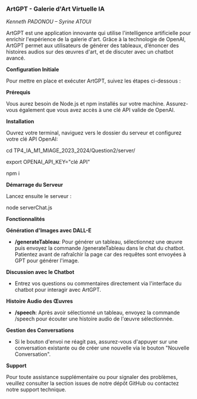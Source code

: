 ### ArtGPT - Galerie d'Art Virtuelle IA

*Kenneth PADONOU – Syrine ATOUI*

ArtGPT est une application innovante qui utilise l'intelligence artificielle pour enrichir l'expérience de la galerie d'art. Grâce à la technologie de OpenAI, ArtGPT permet aux utilisateurs de générer des tableaux, d’énoncer des histoires audios sur des œuvres d'art, et de discuter avec un chatbot avancé.

**Configuration Initiale**

Pour mettre en place et exécuter ArtGPT, suivez les étapes ci-dessous :

**Prérequis**

Vous aurez besoin de Node.js et npm installés sur votre machine. Assurez-vous également que vous avez accès à une clé API valide de OpenAI.

**Installation**

Ouvrez votre terminal, naviguez vers le dossier du serveur et configurez votre clé API OpenAI:

cd TP4\_IA\_M1\_MIAGE\_2023\_2024/Question2/server/

export OPENAI\_API\_KEY="clé API"

npm i

**Démarrage du Serveur**

Lancez ensuite le serveur :

node serverChat.js

**Fonctionnalités**

**Génération d'Images avec DALL-E**

- **/generateTableau**: Pour générer un tableau, sélectionnez une œuvre puis envoyez la commande /generateTableau dans le chat du chatbot. Patientez avant de rafraîchir la page car des requêtes sont envoyées à GPT pour générer l'image.

**Discussion avec le Chatbot**

- Entrez vos questions ou commentaires directement via l'interface du chatbot pour interagir avec ArtGPT.

**Histoire Audio des Œuvres**

- **/speech**: Après avoir sélectionné un tableau, envoyez la commande /speech pour écouter une histoire audio de l'œuvre sélectionnée.

**Gestion des Conversations**

- Si le bouton d'envoi ne réagit pas, assurez-vous d'appuyer sur une conversation existante ou de créer une nouvelle via le bouton "Nouvelle Conversation".

**Support**

Pour toute assistance supplémentaire ou pour signaler des problèmes, veuillez consulter la section issues de notre dépôt GitHub ou contactez notre support technique.

